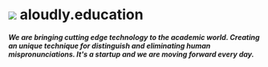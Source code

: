 # ![](https://raw.githubusercontent.com/misha-panyushkin/aloudly.education/master/web/public/materials/favicon.ico "") aloudly.education

##### We are bringing cutting edge technology to the academic world. Creating an unique technique for distinguish and eliminating human mispronunciations. It's a startup and we are moving forward every day.